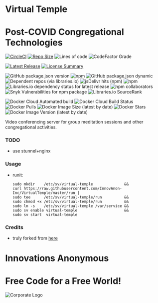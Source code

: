 # Virtual Temple
Post-COVID Congregational Technologies
==========
[![CircleCI](https://img.shields.io/circleci/build/github/InnovAnon-Inc/VirtualTemple?color=%23FF1100&logo=InnovAnon%2C%20Inc.&logoColor=%23FF1133&style=plastic)](https://circleci.com/gh/InnovAnon-Inc/VirtualTemple)
[![Repo Size](https://img.shields.io/github/repo-size/InnovAnon-Inc/VirtualTemple?color=%23FF1100&logo=InnovAnon%2C%20Inc.&logoColor=%23FF1133&style=plastic)](https://github.com/InnovAnon-Inc/VirtualTemple)
![Lines of code](https://img.shields.io/tokei/lines/github/InnovAnon-Inc/VirtualTemple?color=FF1100&logo=InnovAnon-Inc&logoColor=FF1133&style=plastic)
![CodeFactor Grade](https://img.shields.io/codefactor/grade/github/InnovAnon-Inc/VirtualTemple?color=FF1100&logo=InnovAnon-Inc&logoColor=FF1133&style=plastic)

[![Latest Release](https://img.shields.io/github/commits-since/InnovAnon-Inc/VirtualTemple/latest?color=%23FF1100&include_prereleases&logo=InnovAnon%2C%20Inc.&logoColor=%23FF1133&style=plastic)](https://github.com/InnovAnon-Inc/VirtualTemple/releases/latest)
[![License Summary](https://img.shields.io/github/license/InnovAnon-Inc/VirtualTemple?color=%23FF1100&label=Free%20Code%20for%20a%20Free%20World%21&logo=InnovAnon%2C%20Inc.&logoColor=%23FF1133&style=plastic)](https://tldrlegal.com/license/unlicense#summary)

![GitHub package.json version](https://img.shields.io/github/package-json/v/InnovAnon-Inc/VirtualTemple?color=FF1100&logo=InnovAnon%2C%20Inc.&logoColor=FF1133&style=plastic)
![npm](https://img.shields.io/npm/v/virtual-temple?color=FF1100&logo=InnovAnon%2C%20Inc.&logoColor=FF1133&style=plastic)
![GitHub package.json dynamic](https://img.shields.io/github/package-json/keywords/InnovAnon-Inc/VirtualTemple?color=FF1100&logo=InnovAnon%2C%20Inc.&logoColor=FF1133&style=plastic)
![Dependent repos (via libraries.io)](https://img.shields.io/librariesio/dependent-repos/npm/virtual-temple?color=FF1100&logo=InnovAnon%2C%20Inc.&logoColor=FF1133&style=plastic)
![jsDelivr hits (npm)](https://img.shields.io/jsdelivr/npm/hy/virtual-temple?color=FF1100&logo=InnovAnon%2C%20Inc.&logoColor=FF1133&style=plastic)
![npm](https://img.shields.io/npm/dy/virtual-temple?color=FF1100&logo=InnovAnon%2C%20Inc.&logoColor=FF1133&style=plastic)
![Libraries.io dependency status for latest release](https://img.shields.io/librariesio/release/npm/virtual-temple?color=FF1100&style=plastic)
![npm collaborators](https://img.shields.io/npm/collaborators/virtual-temple?color=FF1100&logo=InnovAnon%2C%20Inc.&logoColor=FF1133&style=plastic)
![Snyk Vulnerabilities for npm package](https://img.shields.io/snyk/vulnerabilities/npm/virtual-temple?color=FF1100&logo=InnovAnon%2C%20Inc.&logoColor=FF1133&style=plastic)
![Libraries.io SourceRank](https://img.shields.io/librariesio/sourcerank/npm/virtual-temple?style=plastic)

![Docker Cloud Automated build](https://img.shields.io/docker/cloud/automated/innovanon/virtual-temple?color=FF1100&logo=InnovAnon%2C%20Inc.&logoColor=FF1133&style=plastic)
![Docker Cloud Build Status](https://img.shields.io/docker/cloud/build/innovanon/virtual-temple?color=FF1100&logo=InnovAnon%2C%20Inc.&logoColor=FF1133&style=plastic)
![Docker Pulls](https://img.shields.io/docker/pulls/innovanon/virtual-temple?color=FF1100&logo=InnovAnon%2C%20Inc.&logoColor=FF1133&style=plastic)
![Docker Image Size (latest by date)](https://img.shields.io/docker/image-size/innovanon/virtual-temple?color=FF1100&logo=InnovAnon%2C%20Inc.&logoColor=FF1133&style=plastic)
![Docker Stars](https://img.shields.io/docker/stars/innovanon/virtual-temple?color=FF1100&logo=InnovAnon%2C%20Inc.&logoColor=FF1133&style=plastic)
![Docker Image Version (latest by date)](https://img.shields.io/docker/v/innovanon/virtual-temple?color=FF1100&logo=InnovAnon%2C%20Inc.&logoColor=FF1133&style=plastic)

Video conferencing server for group meditation sessions and other congregational activities.

### TODO
- use stunnel+nginx

### Usage
- runit:
    ```
    sudo mkdir    /etc/sv/virtual-temple              &&
    curl https://raw.githubusercontent.com/InnovAnon-Inc/VirtualTemple/master/run |
    sudo tee      /etc/sv/virtual-temple/run          &&
    sudo chmod +x /etc/sv/virtual-temple/run          &&
    sudo ln -s    /etc/sv/virtual-temple /var/service &&
    sudo sv enable virtual-temple                     &&
    sudo sv start  virtual-temple
    ```

### Credits
- truly forked from [here](https://github.com/shanet/WebRTC-Example)

# Innovations Anonymous
Free Code for a Free World!
==========
![Corporate Logo](https://i.imgur.com/UD8y4Is.gif)

